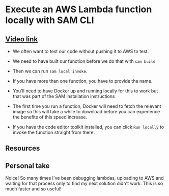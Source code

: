 # Execute an AWS Lambda function locally with SAM CLI

## [Video link](https://egghead.io/lessons/aws-execute-an-aws-lambda-function-locally-with-sam-cli?pl=learn-aws-serverless-application-model-aws-sam-framework-from-scratch-baf9)

- We often want to test our code without pushing it to AWS to test.

- We need to have built our function before we do that with `sam build`

- Then we can run `sam local invoke`.

- If you have more than one function, you have to provide the name.

- You'll need to have Docker up and running locally for this to work but that was part of the SAM installation instructions

- The first time you run a function, Docker will need to fetch the relevant image so this will take a while to download before you can experience the benefits of this speed increase.

- If you have the code editor toolkit installed, you can click `Run locally` to invoke the function straight from there.

## Resources

## Personal take

Noice! So many times I've been debugging lambdas, uploading to AWS and waiting for that process only to find my next solution didn't work. This is so much faster and so useful!
